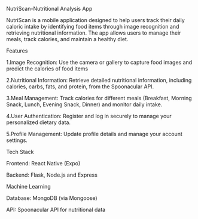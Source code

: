 NutriScan-Nutritional Analysis App

NutriScan is a mobile application designed to help users track their daily caloric intake by identifying food items through image recognition and retrieving nutritional information. The app allows users to manage their meals, track calories, and maintain a healthy diet.


Features

1.Image Recognition: Use the camera or gallery to capture food images and predict the calories of food items

2.Nutritional Information: Retrieve detailed nutritional information, including calories, carbs, fats, and protein, from the Spoonacular API.

3.Meal Management: Track calories for different meals (Breakfast, Morning Snack, Lunch, Evening Snack, Dinner) and monitor daily intake.

4.User Authentication: Register and log in securely to manage your personalized dietary data.

5.Profile Management: Update profile details and manage your account settings.


Tech Stack

Frontend: React Native (Expo)

Backend: Flask, Node.js and Express

Machine Learning

Database: MongoDB (via Mongoose)

API: Spoonacular API for nutritional data
